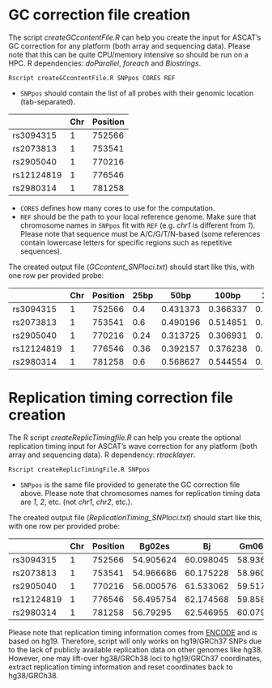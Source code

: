 # GC correction file creation

The script *createGCcontentFile.R* can help you create the input for ASCAT’s GC correction for any platform (both array and sequencing data). Please note that this can be quite CPU/memory intensive so should be run on a HPC. R dependencies: *doParallel*, *foreach* and *Biostrings*.

`Rscript createGCcontentFile.R SNPpos CORES REF`

 - `SNPpos` should contain the list of all probes with their genomic location (tab-separated).

| | Chr | Position |
| --- | --- | --- |
| rs3094315 | 1 | 752566 |
| rs2073813 | 1 | 753541 |
| rs2905040 | 1 | 770216 |
| rs12124819 | 1 | 776546 |
| rs2980314 | 1 | 781258 |

 - `CORES` defines how many cores to use for the computation.
 - `REF` should be the path to your local reference genome. Make sure that chromosome names in `SNPpos` fit with `REF` (e.g. *chr1* is different from *1*). Please note that sequence must be A/C/G/T/N-based (some references contain lowercase letters for specific regions such as repetitive sequences).

The created output file (*GCcontent_SNPloci.txt*) should start like this, with one row per provided probe:

| | Chr | Position | 25bp | 50bp | 100bp | 200bp | 500bp | 1kb | 2kb | 5kb | 10kb | 20kb | 50kb | 100kb | 200kb | 500kb | 1Mb |
| --- | --- | --- | --- | --- | --- | --- | --- | --- | --- | --- | --- | --- | --- | --- | --- | --- | --- |
| rs3094315 | 1 | 752566 | 0.4 | 0.431373 | 0.366337 | 0.363184 | 0.40519 | 0.435564 | 0.428286 | 0.431314 | 0.444656 | 0.427279 | 0.434511 | 0.444756 | 0.462163 | 0.502001 | 0.517332 |
| rs2073813 | 1 | 753541 | 0.6 | 0.490196 | 0.514851 | 0.487562 | 0.499002 | 0.484515 | 0.496752 | 0.441512 | 0.460054 | 0.439778 | 0.437291 | 0.444906 | 0.463808 | 0.50239 | 0.517472 |
| rs2905040 | 1 | 770216 | 0.24 | 0.313725 | 0.306931 | 0.348259 | 0.46507 | 0.483516 | 0.517741 | 0.491502 | 0.466453 | 0.468427 | 0.453431 | 0.441786 | 0.474883 | 0.508137 | 0.522142 |
| rs12124819 | 1 | 776546 | 0.36 | 0.392157 | 0.376238 | 0.39801 | 0.431138 | 0.452547 | 0.437781 | 0.44891 | 0.464254 | 0.463777 | 0.465511 | 0.445236 | 0.481648 | 0.510419 | 0.523123 |
| rs2980314 | 1 | 781258 | 0.6 | 0.568627 | 0.544554 | 0.527363 | 0.433134 | 0.431568 | 0.435282 | 0.462507 | 0.471153 | 0.460927 | 0.467091 | 0.444976 | 0.486573 | 0.510809 | 0.52383 |

# Replication timing correction file creation
The R script *createReplicTimingfile.R* can help you create the optional replication timing input for ASCAT’s wave correction for any platform (both array and sequencing data). R dependency: *rtracklayer*.

`Rscript createReplicTimingFile.R SNPpos`

 - `SNPpos` is the same file provided to generate the GC correction file above. Please note that chromosomes names for replication timing data are *1*, *2*, etc. (not *chr1*, *chr2*, etc.).

The created output file (*ReplicationTiming_SNPloci.txt*) should start like this, with one row per provided probe:

| | Chr | Position | Bg02es | Bj | Gm06990 | Gm12801 | Gm12812 | Gm12813 | Gm12878 | Helas3 | Hepg2 | Huvec | Imr90 | K562 | Mcf7 | Nhek | Sknsh |
| --- | --- | --- | --- | --- | --- | --- | --- | --- | --- | --- | --- | --- | --- | --- | --- | --- | --- |
| rs3094315 | 1 | 752566 | 54.905624 | 60.098045 | 58.936962 | 60.200775 | 59.797001 | 57.530655 | 61.163361 | 63.059586 | 68.468796 | 58.805431 | 67.670982 | 67.934761 | 64.411995 | 57.198978 | 58.010719 |
| rs2073813 | 1 | 753541 | 54.966686 | 60.175228 | 58.960648 | 60.191437 | 59.853878 | 57.569115 | 61.162411 | 63.085983 | 68.470589 | 58.821083 | 67.701759 | 67.995796 | 64.448158 | 57.264729 | 57.990158 |
| rs2905040 | 1 | 770216 | 56.000576 | 61.533062 | 59.517155 | 60.315243 | 60.879486 | 58.433681 | 61.421215 | 63.689762 | 68.565933 | 59.307125 | 68.349823 | 69.068848 | 65.135139 | 58.516354 | 57.936165 |
| rs12124819 | 1 | 776546 | 56.495754 | 62.174568 | 59.858677 | 60.523235 | 61.383484 | 58.944229 | 61.69376 | 64.059311 | 68.656227 | 59.664303 | 68.723213 | 69.572342 | 65.509315 | 59.173409 | 58.08889 |
| rs2980314 | 1 | 781258 | 56.79295 | 62.546955 | 60.079067 | 60.68153 | 61.683388 | 59.267509 | 61.892082 | 64.298447 | 68.724228 | 59.908783 | 68.960464 | 69.863716 | 65.745972 | 59.575733 | 58.227413 |

Please note that replication timing information comes from [ENCODE](http://hgdownload.cse.ucsc.edu/goldenpath/hg19/encodeDCC/wgEncodeUwRepliSeq/) and is based on hg19. Therefore, script will only works on hg19/GRCh37 SNPs due to the lack of publicly available replication data on other genomes like hg38. However, one may lift-over hg38/GRCh38 loci to hg19/GRCh37 coordinates, extract replication timing information and reset coordinates back to hg38/GRCh38.
